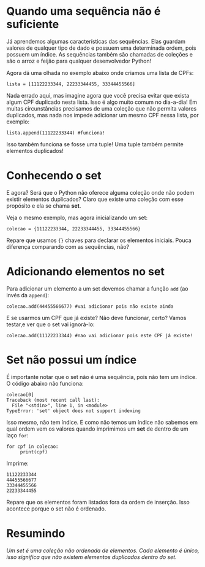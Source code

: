 # Quando uma sequência não é suficiente
Já aprendemos algumas características das sequências. Elas guardam valores de qualquer tipo de dado e possuem uma determinada ordem, pois possuem um índice. As sequências também são chamadas de coleções e são o arroz e feijão para qualquer desenvolvedor Python!

Agora dá uma olhada no exemplo abaixo onde criamos uma lista de CPFs:

`lista = [11122233344, 22233344455, 33344455566]`

Nada errado aqui, mas imagine agora que você precisa evitar que exista algum CPF duplicado nesta lista. Isso é algo muito comum no dia-a-dia! Em muitas circunstâncias precisamos de uma coleção que não permita valores duplicados, mas nada nos impede adicionar um mesmo CPF nessa lista, por exemplo:

`lista.append(11122233344) #funciona!`

Isso também funciona se fosse uma tuple! Uma tuple também permite elementos duplicados!

# Conhecendo o set
E agora? Será que o Python não oferece alguma coleção onde não podem existir elementos duplicados? Claro que existe uma coleção com esse propósito e ela se chama **set**.

Veja o mesmo exemplo, mas agora inicializando um set:

`colecao = {11122233344, 22233344455, 33344455566}`

Repare que usamos `{}` chaves para declarar os elementos iniciais. Pouca diferença comparando com as sequências, não?

# Adicionando elementos no set
Para adicionar um elemento a um set devemos chamar a função `add` (ao invés da `append`):

`colecao.add(44455566677) #vai adicionar pois não existe ainda`

E se usarmos um CPF que já existe? Não deve funcionar, certo? Vamos testar,e ver que o set vai ignorá-lo:

`colecao.add(11122233344) #nao vai adicionar pois este CPF já existe!`

# Set não possui um índice
É importante notar que o set não é uma sequência, pois não tem um índice. O código abaixo não funciona:
```
colecao[0]
Traceback (most recent call last):
  File "<stdin>", line 1, in <module>
TypeError: 'set' object does not support indexing
```

Isso mesmo, não tem índice. E como não temos um índice não sabemos em qual ordem vem os valores quando imprimimos um **set** de dentro de um laço `for`:
```
for cpf in colecao:
     print(cpf)
```
Imprime:
```
11122233344
44455566677
33344455566
22233344455
```
Repare que os elementos foram listados fora da ordem de inserção. Isso acontece porque o set não é ordenado.

# Resumindo
*Um set é uma coleção não ordenada de elementos. Cada elemento é único, isso significa que não existem elementos duplicados dentro do set.*